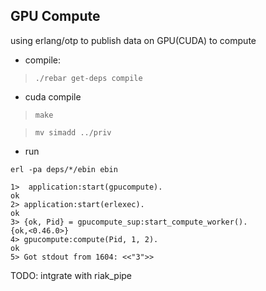 ## GPU Compute

using erlang/otp to publish data on GPU(CUDA) to compute

* compile:

> `./rebar get-deps compile`

* cuda compile

> `make`

> `mv simadd ../priv`

* run

```
erl -pa deps/*/ebin ebin

1>  application:start(gpucompute).
ok
2> application:start(erlexec).
ok
3> {ok, Pid} = gpucompute_sup:start_compute_worker().           
{ok,<0.46.0>}
4> gpucompute:compute(Pid, 1, 2).
ok
5> Got stdout from 1604: <<"3">>

  ```
TODO: intgrate with riak_pipe 
